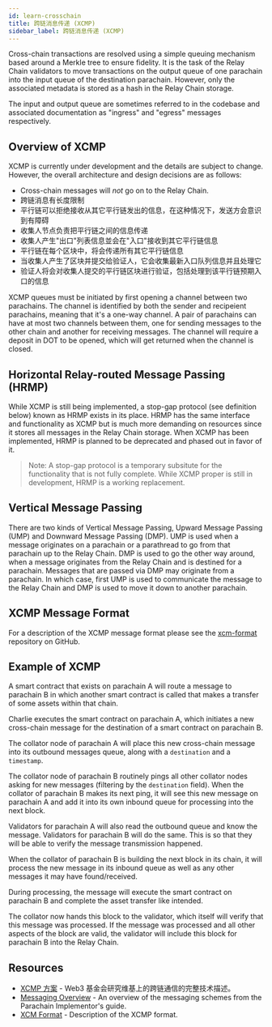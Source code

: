 ```yaml
---
id: learn-crosschain
title: 跨链消息传递 (XCMP)
sidebar_label: 跨链消息传递 (XCMP)
---
```


Cross-chain transactions are resolved using a simple queuing mechanism based around a Merkle tree to ensure fidelity. It is the task of the Relay Chain validators to move transactions on the output queue of one parachain into the input queue of the destination parachain. However, only the associated metadata is stored as a hash in the Relay Chain storage.

The input and output queue are sometimes referred to in the codebase and associated documentation as "ingress" and "egress" messages respectively.

## Overview of XCMP

XCMP is currently under development and the details are subject to change. However, the overall architecture and design decisions are as follows:

- Cross-chain messages will _not_ go on to the Relay Chain.
- 跨链消息有长度限制
- 平行链可以拒绝接收从其它平行链发出的信息，在这种情况下，发送方会意识到有障碍
- 收集人节点负责把平行链之间的信息传递
- 收集人产生"出口"列表信息並会在"入口"接收到其它平行链信息
- 平行链在每个区块中，将会传递所有其它平行链信息
- 当收集人产生了区块并提交给验证人，它会收集最新入口队列信息并且处理它
- 验证人将会对收集人提交的平行链区块进行验证，包括处理到该平行链预期入口的信息

XCMP queues must be initiated by first opening a channel between two parachains. The channel is identified by both the sender and recipeient parachains, meaning that it's a one-way channel. A pair of parachains can have at most two channels between them, one for sending messages to the other chain and another for receiving messages. The channel will require a deposit in DOT to be opened, which will get returned when the channel is closed.

## Horizontal Relay-routed Message Passing (HRMP)

While XCMP is still being implemented, a stop-gap protocol (see definition below) known as HRMP exists in its place. HRMP has the same interface and functionality as XCMP but is much more demanding on resources since it stores all messages in the Relay Chain storage. When XCMP has been implemented, HRMP is planned to be deprecated and phased out in favor of it.

> Note: A stop-gap protocol is a temporary subsitute for the functionality that is not fully complete. While XCMP proper is still in development, HRMP is a working replacement.

## Vertical Message Passing

There are two kinds of Vertical Message Passing, Upward Message Passing (UMP) and Downward Message Passing (DMP). UMP is used when a message originates on a parachain or a parathread to go from that parachain up to the Relay Chain. DMP is used to go the other way around, when a message originates from the Relay Chain and is destined for a parachain. Messages that are passed via DMP may originate from a parachain. In which case, first UMP is used to communicate the message to the Relay Chain and DMP is used to move it down to another parachain.

## XCMP Message Format

For a description of the XCMP message format please see the [xcm-format](https://github.com/paritytech/xcm-format) repository on GitHub.

## Example of XCMP

A smart contract that exists on parachain A will route a message to parachain B in which another smart contract is called that makes a transfer of some assets within that chain.

Charlie executes the smart contract on parachain A, which initiates a new cross-chain message for the destination of a smart contract on parachain B.

The collator node of parachain A will place this new cross-chain message into its outbound messages queue, along with a `destination` and a `timestamp`.

The collator node of parachain B routinely pings all other collator nodes asking for new messages (filtering by the `destination` field). When the collator of parachain B makes its next ping, it will see this new message on parachain A and add it into its own inbound queue for processing into the next block.

Validators for parachain A will also read the outbound queue and know the message. Validators for parachain B will do the same. This is so that they will be able to verify the message transmission happened.

When the collator of parachain B is building the next block in its chain, it will process the new message in its inbound queue as well as any other messages it may have found/received.

During processing, the message will execute the smart contract on parachain B and complete the asset transfer like intended.

The collator now hands this block to the validator, which itself will verify that this message was processed. If the message was processed and all other aspects of the block are valid, the validator will include this block for parachain B into the Relay Chain.

## Resources

- [XCMP 方案](https://research.web3.foundation/en/latest/polkadot/XCMP.html) - Web3 基金会研究维基上的跨链通信的完整技术描述。
- [Messaging Overview](https://w3f.github.io/parachain-implementers-guide/messaging.html) - An overview of the messaging schemes from the Parachain Implementor's guide.
- [XCM Format](https://github.com/paritytech/xcm-format) - Description of the XCMP format.
